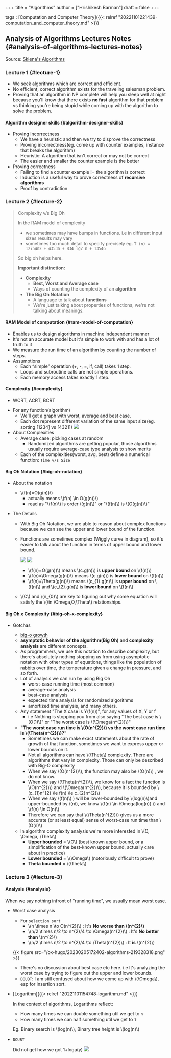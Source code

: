 +++
title = "Algorithms"
author = ["Hrishikesh Barman"]
draft = false
+++

tags
: [Computation and Computer Theory]({{< relref "20221101221439-computation_and_computer_theory.md" >}})


## Analysis of Algorithms Lectures Notes {#analysis-of-algorithms-lectures-notes}

Source: [Skiena's Algorithms](https://www3.cs.stonybrook.edu/~skiena/373/videos/)


### Lecture 1 {#lecture-1}

-   We seek algorithms which are correct and efficient.
-   No efficient, correct algorithm exists for the traveling salesman problem.
-   Proving that an algorithm in NP complete will help you sleep well at night because you'll know that there exists **no fast** algorithm for that problem vs thinking you're being stupid while coming up with the algorithm to solve the problem.


#### Algorithm designer skills {#algorithm-designer-skills}

-   Proving Incorrectness
    -   We have a heuristic and then we try to disprove the correctness
    -   Proving incorrectness(eg. come up with counter examples, instance that breaks the algorithm)
    -   Heuristic: A algorithm that isn't correct or may not be correct
    -   The easier and smaller the counter example is the better
-   Proving correctness
    -   Failing to find a counter example != the algorithm is correct
    -   Induction is a useful way to prove correctness of **recursive algorithms**
    -   Proof by contradiction


### Lecture 2 {#lecture-2}

> Complexity v/s Big Oh
>
> In the RAM model of complexity
>
> -   we sometimes may have bumps in functions. i.e in different input sizes results may vary
> -   sometimes too much detail to specify precisely eg. `T (n) = 12754n2 + 4353n + 834 lg2 n + 13546`
>
> So big oh helps here.
>
> **Important distinction:**
>
> -   **Complexity**
>     -   **Best, Worst and Average case**
>     -   Ways of counting the complexity of an **algorithm**
> -   **The Big Oh Notation**
>     -   A language to talk about **functions**
>     -   We're just talking about properties of functions, we're not talking about meanings.


#### RAM Model of computation {#ram-model-of-computation}

-   Enables us to design algorithms in machine independent manner
-   It's not an accurate model but it's simple to work with and has a lot of truth to it
-   We measure the run time of an algorithm by counting the number of steps.
-   Assumptions
    -   Each “simple” operation (+, -, =, if, call) takes 1 step.
    -   Loops and subroutine calls are not simple operations.
    -   Each memory access takes exactly 1 step.


#### Complexity {#complexity}

-   WCRT, ACRT, BCRT

<!--listend-->

-   For any function(algorithm)
    -   We'll get a graph with worst, average and best case.
    -   Each dot represent different variation of the same input size(eg. sorting [1234] vs [4321])
        ![](/ox-hugo/20230205172402-algorithms-735131562.png)
-   About Complexities
    -   Average case: picking cases at random
        -   Randomized algorithms are getting popular, those algorithms usually require average-case type analysis to show merits
    -   Each of the complexities(worst, avg, best) define a numerical function: `Time v/s Size`


#### Big Oh Notation {#big-oh-notation}

<!--list-separator-->

-  About the notation

    -   \\(f(n)=O(g(n))\\)
        -   actually means \\(f(n) \in O(g(n))\\)
        -   read as "\\(f(n)\\) is order \\(g(n)\\)" or "\\(f(n)\\) is \\(O(g(n))\\)"

<!--list-separator-->

-  The Details

    -   With Big Oh Notation, we are able to reason about complex functions because we can see the upper and lower bound of the function.
    -   Functions are sometimes complex (Wiggly curve in diagram), so it's easier to talk about the function in terms of upper bound and lower bound.

        ![](/ox-hugo/20230205172402-algorithms-870521473.png)
        ![](/ox-hugo/20230205172402-algorithms-144599832.png)

        -   \\(f(n)=O(g(n))\\) means \\(c.g(n)\\) is **upper bound** on \\(f(n)\\)
        -   \\(f(n)=\Omega(g(n))\\) means \\(c.g(n)\\) is **lower bound** on \\(f(n)\\)
        -   \\(f(n)=\Theta(g(n))\\) means \\(c\_{1}.g(n)\\) is **upper bound** on \\(f(n)\\) and \\(c\_{2}.g(n)\\) is **lower bound** on \\(f(n)\\)
    -   \\(C\\) and \\(n\_{0}\\) are key to figuring out why some equation will satisfy the \\(\in \Omega,O,\Theta\\) relationships.


#### Big Oh x Complexity {#big-oh-x-complexity}

<!--list-separator-->

-  Gotchas

    -   [big-o growth](https://www.desmos.com/calculator/kgwiv5zizm)
    -   **asymptotic behavior of the algorithm(Big Oh)** and **complexity analysis** are different concepts.
    -   As programmers, we use this notation to describe complexity, but there's absolutely nothing stopping us from using asymptotic notation with other types of equations, things like the population of rabbits over time, the temperature given a change in pressure, and so forth.
    -   Lot of analysis we can run by using Big Oh
        -   worst-case running time (most common)
        -   average-case analysis
        -   best-case analysis
        -   expected time analysis for randomized algorithms
        -   amortized time analysis, and many others.
    -   Any statement "The X case is Y(f(n))", for any values of X, Y or f
        -   i.e Nothing is stopping you from also saying "The best case is \\(O(1)\\)" or "The worst case is \\(\Omega(n^{2})\\)"
    -   **"The worst case run time is \\(O(n^{2})\\) vs the worst case run time is \\(\Theta(n^{2})\\)?"**
        -   Sometimes we can make exact statements about the rate of growth of that function, sometimes we want to express upper or lower bounds on it.
        -   Not all algorithms can have \\(\Theta\\) complexity. There are algorithms that vary in complexity. Those can only be described with Big-O complexity
        -   When we say \\(O(n^{2})\\), the function may also be \\(O(n)\\)   , we do not know.
        -   When we say \\(\Theta(n^{2})\\), we know for a fact the function is \\(O(n^{2})\\) and \\(\Omega(n^{2})\\), because it is bounded by \\(c\_{1}n^{2} \le f(n) \le c\_{2}n^{2}\\)
        -   When we say \\(f(n)\\) ) will be lower-bounded by \\(log(n)\\)and upper-bounded by \\(n\\), we know \\(f(n) \in \Omega(log(n)) \\) and \\(f(n) \in O(n)\\)
        -   Therefore we can say that \\(\Theta(n^{2})\\) gives us a more accurate (or at least equal) sense of worst-case run time than \\(O(n)\\)
    -   In algorithm complexity analysis we're more interested in \\(O, \Omega, \Theta\\)
        -   **Upper bounded** = \\(O\\) (best known upper bound, or a simplification of the best-known upper bound, actually care about in practice)
        -   **Lower bounded** = \\(\Omega\\) (notoriously difficult to prove)
        -   **Theta bounded** = \\(\Theta\\)


### Lecture 3 {#lecture-3}


#### Analysis {#analysis}

When we say nothing infront of "running time", we usually mean worst case.

<!--list-separator-->

-  Worst case analysis

    -   For `selection sort`
        -   \\(n \times n \to O(n^{2})\\) : It's **No worse than \\(n^{2}\\)**
        -   \\(n/2 \times n/2 \to n^{2}/4 \to \Omega(n^{2})\\) : It's **No better than** \\(n^{2}\\)
        -   \\(n/2 \times n/2 \to n^{2}/4 \to \Theta(n^{2})\\) : It **is** \\(n^{2}\\)

    {{< figure src="/ox-hugo/20230205172402-algorithms-219328318.png" >}}

    -   There's no discussion about best case etc here. i.e It's analyzing the worst case by trying to figure out the upper and lower bounds.
    -   `DOUBT`: I am still confused about how we come up with \\(\Omega\\), esp for insertion sort.

<!--list-separator-->

-  [Logarithm]({{< relref "20221101154748-logarithm.md" >}})

    In the context of algorithms, Logarithms reflect:

    -   How many times we can double something util we get to `n`
    -   How many times we can half something util we get to `1`

    Eg. Binary search is \\(log(n)\\), Binary tree height is \\(log(n)\\)

<!--list-separator-->

-  `DOUBT`

    Did not get how we got 1+loga(y)
    ![](/ox-hugo/20230205172402-algorithms-412632863.png)
